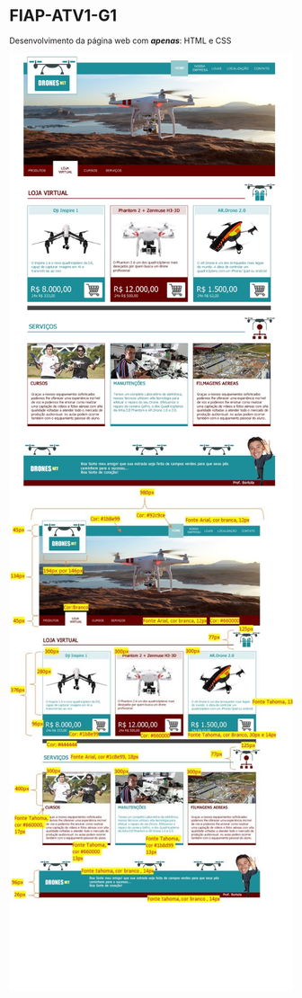 # FIAP-ATV1-G1

Desenvolvimento da página web com ***apenas***: HTML e CSS

![](https://github.com/OZimbres/FIAP-Cap5-Grupo1/blob/main/img/modelo.jpg?raw=true)
![](https://github.com/OZimbres/FIAP-Cap5-Grupo1/blob/main/img/1_edson.jpg?raw=true)